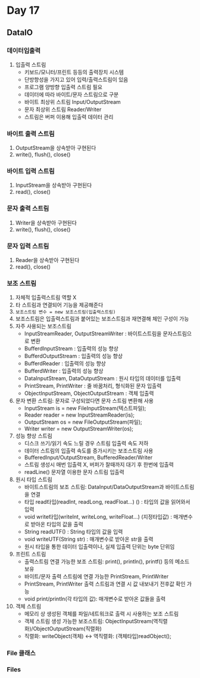 # Day 17
## DataIO
### 데이터입출력
1. 입출력 스트림
   - 키보드/모니터/프린트 등등의 출력장치 시스템
   - 단방향성을 가지고 있어 입력/출력스트림이 있음
   - 프로그램 양방향 입출력 스트림 필요
   - 데이터에 따라 바이트/문자 스트림으로 구분
   - 바이트 최상위 스트림 Input/OutputStream
   - 문자 최상위 스트림 Reader/Writer
   - 스트림은 버퍼 이용해 입출력 데이터 관리

### 바이트 출력 스트림
1. OutputStream을 상속받아 구현된다
2. write(), flush(), close()

### 바이트 입력 스트림
1. InputStream을 상속받아 구현된다
2. read(), close()
   
### 문자 출력 스트림
1. Writer을 상속받아 구현된다
2. write(), flush(), close()

### 문자 입력 스트림
1. Reader을 상속받아 구현된다
2. read(), close()
   
### 보조 스트림
1. 자체적 입출력스트림 역할 X
2. 타 스트림과 연결되어 기능을 제공해준다
3. `보조스트림 변수 = new 보조스트림(입출력스트림)`</br>
4. 보조스트림은 입출력스트림과 붙어있는 보조스트림과 재연결해 체인 구성이 가능
5. 자주 사용되는 보조스트림
   - InputStreamReader, OutputStreamWriter : 바이트스트림을 문자스트림으로 변환
   - BufferdInputStream : 입출력의 성능 향상
   - BufferdOutputStream : 입출력의 성능 향상
   - BufferdReader : 입출력의 성능 향상
   - BufferdWriter : 입출력의 성능 향상
   - DataInputStream, DataOutputStream : 원시 타입의 데이터를 입출력
   - PrintStream, PrintWriter : 줄 바꿈처리, 형식화된 문자 입출력
   - ObjectInputStream, ObjectOutputStream : 객체 입출력
6. 문자 변환 스트림: 문자로 구성되었다면 문자 스트림 변환해 사용
   - InputStream is = new FileInputStream(텍스트파일);
   - Reader reader = new InputStreamReader(is);
   - OutputStream os = new FileOutputStream(파일);
   - Writer writer = new OutputStreamWriter(os);
7. 성능 향상 스트림
    - 디스크 쓰기/읽기 속도 느릴 경우 스트림 입출력 속도 저하
    - 데이터 스트림의 입출력 속도를 증가시키는 보조스트림 사용
    - BufferedInput/OutputStream, BufferedReader/Writer
    - 스트림 생성시 매번 입출력 X, 버퍼가 찰때까지 대기 후 한번에 입출력
    - readLine() 문자열 이용한 문자 스트림 입출력
8. 원시 타입 스트림
     - 바이트스트림의 보조 스트림: DataInput/DataOutputStream과 바이트스트림을 연결
     - 타입 read타입(readInt, readLong, readFloat...) () : 타입의 값을 읽어와서 입력
     - void write타입(writeInt, writeLong, writeFloat...) (지정타입값) : 매개변수로 받아온 타입의 값을 출력
     - String readUTF() : String 타입의 값을 입력
     - void writeUTF(String str) : 매개변수로 받아온 str을 출력
     - 원시 타입을 통한 데이터 입출력이나, 실제 입출력 단위는 byte 단위임
9. 프린트 스트림
     - 출력스트림 연결 가능한 보조 스트림: print(), println(), printf() 등의 메소드 보유
     - 바이트/문자 출력 스트림에 연결 가능한 PrintStream, PrintWriter
     - PrintStream, PrintWriter 출력 스트림과 연결 시 값 내보내기 전후값 확인 가능
     - void print/println(각 타입의 값): 매개변수로 받아온 값들을 출력
10. 객체 스트림
     - 메모리 상 생성된 객체를 파일/네트워크로 출력 시 사용하는 보조 스트림
     - 객체 스트림 생성 가능한 보조스트림: ObjectInputStream(역직렬화)/ObjectOutputStream(직렬화)
     - 직렬화: writeObject(객체) <-> 역직렬화: (객체타입)readObject();

### File 클래스

### Files
